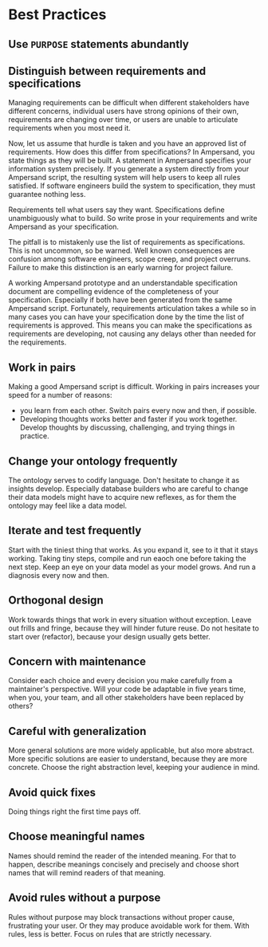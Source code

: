 # Best Practices

## Use `PURPOSE` statements abundantly

## Distinguish between requirements and specifications

Managing requirements can be difficult when different stakeholders have different concerns, individual users have strong opinions of their own, requirements are changing over time, or users are unable to articulate requirements when you most need it.

Now, let us assume that hurdle is taken and you have an approved list of requirements. How does this differ from specifications? In Ampersand, you state things as they will be built. A statement in Ampersand specifies your information system precisely. If you generate a system directly from your Ampersand script, the resulting system will help users to keep all rules satisfied. If software engineers build the system to specification, they must guarantee nothing less.

Requirements tell what users say they want. Specifications define unambiguously what to build. So write prose in your requirements and write Ampersand as your specification.

The pitfall is to mistakenly use the list of requirements as specifications. This is not uncommon, so be warned. Well known consequences are confusion among software engineers, scope creep, and project overruns. Failure to make this distinction is an early warning for project failure.

A working Ampersand prototype and an understandable specification document are compelling evidence of the completeness of your specification. Especially if both have been generated from the same Ampersand script. Fortunately, requirements articulation takes a while so in many cases you can have your specification done by the time the list of requirements is approved. This means you can make the specifications as requirements are developing, not causing any delays other than needed for the requirements.

## Work in pairs

Making a good Ampersand script is difficult. Working in pairs increases your speed for a number of reasons:

* you learn from each other. Switch pairs every now and then, if possible.
* Developing thoughts works better and faster if you work together. Develop thoughts by discussing, challenging, and trying things in practice.

## Change your ontology frequently

The ontology serves to codify language. Don't hesitate to change it as insights develop. Especially database builders who are careful to change their data models might have to acquire new reflexes, as for them the ontology may feel like a data model.

## Iterate and test frequently

Start with the tiniest thing that works. As you expand it, see to it that it stays working. Taking tiny steps, compile and run eaoch one before taking the next step. Keep an eye on your data model as your model grows. And run a diagnosis every now and then.

## Orthogonal design

Work towards things that work in every situation without exception. Leave out frills and fringe, because they will hinder future reuse. Do not hesitate to start over \(refactor\), because your design usually gets better.

## Concern with maintenance

Consider each choice and every decision you make carefully from a maintainer's perspective. Will your code be adaptable in five years time, when you, your team, and all other stakeholders have been replaced by others?

## Careful with generalization

More general solutions are more widely applicable, but also more abstract. More specific solutions are easier to understand, because they are more concrete. Choose the right abstraction level, keeping your audience in mind.

## Avoid quick fixes

Doing things right the first time pays off.

## Choose meaningful names

Names should remind the reader of the intended meaning. For that to happen, describe meanings concisely and precisely and choose short names that will remind readers of that meaning.

## Avoid rules without a purpose

Rules without purpose may block transactions without proper cause, frustrating your user. Or they may produce avoidable work for them. With rules, less is better. Focus on rules that are strictly necessary.

